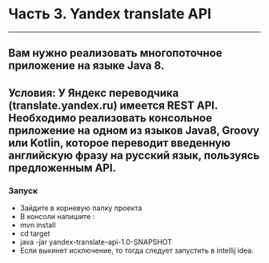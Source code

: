 # Часть 3. Yandex translate API
------
## Вам нужно реализовать многопоточное приложение на языке Java 8.
Условия: 
У Яндекс переводчика (translate.yandex.ru) имеется REST API. 
Необходимо реализовать консольное приложение на одном из языков Java8, Groovy или Kotlin, которое переводит введенную английскую фразу на русский язык, пользуясь предложенным API.
------
### Запуск 
- Зайдите в корневую папку проекта
- В консоли напишите :
- mvn install
- cd target
- java -jar yandex-translate-api-1.0-SNAPSHOT
- Если выкинет исключение, то тогда следует запустить в intellij idea. 
